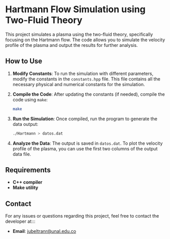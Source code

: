 # Hartmann Flow Simulation using Two-Fluid Theory

This project simulates a plasma using the two-fluid theory, specifically focusing on the Hartmann flow. The code allows you to simulate the velocity profile of the plasma and output the results for further analysis.

## How to Use

1. **Modify Constants**: To run the simulation with different parameters, modify the constants in the `constants.hpp` file. This file contains all the necessary physical and numerical constants for the simulation.

2. **Compile the Code**: After updating the constants (if needed), compile the code using `make`:

   ```bash
   make

3. **Run the Simulation**: Once compiled, run the program to generate the data output:

   ```bash
   ./Hartmann > datos.dat

4. **Analyze the Data**: The output is saved in `datos.dat`. To plot the velocity profile of the plasma, you can use the first two columns of the output data file.

## Requirements

- **C++ compiler**
- **Make utility**

## Contact

For any issues or questions regarding this project, feel free to contact the developer at:::

- **Email**: jubeltranr@unal.edu.co

